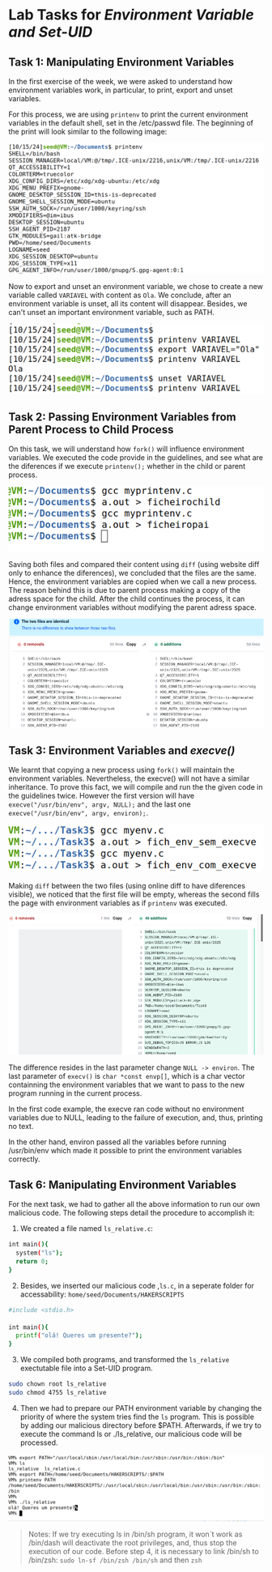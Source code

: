 # Lab Tasks for _Environment Variable and Set-UID_
## Task 1: Manipulating Environment Variables
In the first exercise of the week, we were asked to understand how environment variables work, in particular, to print, export and unset variables. 

For this process, we are using `printenv` to print the current environment variables in the default shell, set in the /etc/passwd file. The beginning of the print will look similar to the following image:

![image of printenv](images/LOGBOOK4/task1-image-printenv.png)

Now to export and unset an environment variable, we chose to create a new variable called `VARIAVEL` with content as `Ola`. We conclude, after an environment variable is unset, all its content will disappear. Besides, we can't unset an important environment variable, such as PATH. 

![image of export](images/LOGBOOK4/task1-image.png)

## Task 2: Passing Environment Variables from Parent Process to Child Process
On this task, we will understand how `fork()` will influence environment variables. We executed the code provide in the guidelines, and see what are the diferences if we execute `printenv();` whether in the child or parent process.

![image_of_converting_to_file](images/LOGBOOK4/task2_-image.png)

Saving both files and compared their content using `diff` (using website diff only to enhance the diferences), we concluded that the files are the same. Hence, the environment variables are copied when we call a new process. The reason behind this is due to parent process making a copy of the adress space for the child. After the child continues the process, it can change environment variables without modifying the parent adress space.

![image_of_dif_between_files](images/LOGBOOK4/task2-image2.png)

## Task 3: Environment Variables and _execve()_
We learnt that copying a new process using `fork()` will maintain the environment variables. Nevertheless, the execve() will not have a similar inheritance. To prove this fact, we will compile and run the the given code in the guidelines twice. However the first version will have `execve("/usr/bin/env", argv, NULL);` and the last one `execve("/usr/bin/env", argv, environ);`.

![image_of_compiling_programs](images/LOGBOOK4/task3_image.png)

Making `diff` between the two files (using online diff to have diferences visible), we noticed that the first file will be empty, whereas the second fills the page with environment variables as if `printenv` was executed.

![image_of_task3_2](images/LOGBOOK4/task3_image2.png)

The difference resides in the last parameter change `NULL -> environ`. The last parameter of `execv()` is `char *const envp[]`, which is a char vector containning the environment variables that we want to pass to the new program running in the current process.

In the first code example, the execve ran code without no environment variables due to NULL, leading to the failure of execution, and, thus, printing no text.

In the other hand, environ passed all the variables before running /usr/bin/env which made it possible to print the environment variables correctly.

## Task 6: Manipulating Environment Variables
For the next task, we had to gather all the above information to run our own malicious code. The following steps detail the procedure to accomplish it:

1. We created a file named `ls_relative.c`:

```sh
int main(){
  system("ls");
  return 0;
}
```
2. Besides, we inserted our malicious code ,`ls.c`, in a seperate folder for accessability: `home/seed/Documents/HAKERSCRIPTS`
```sh
#include <stdio.h>

int main(){
  printf("olá! Queres um presente?");
}
```

3. We compiled both programs, and transformed the `ls_relative` exectutable file into a Set-UID program.
```sh
sudo chown root ls_relative
sudo chmod 4755 ls_relative
```

4. Then we had to prepare our PATH environment variable by changing the priority of where the system tries find the `ls` program. This is possible by adding our malicious directory before $PATH. Afterwards, if we try to execute the command ls or ./ls_relative, our malicious code will be processed.

![](images/LOGBOOK4/hackerscript.png)

> Notes: If we try executing ls in /bin/sh program, it won´t work as /bin/dash will deactivate the root privileges, and, thus stop the execution of our code. Before step 4, it is necessary to link /bin/sh to /bin/zsh: `sudo ln-sf /bin/zsh /bin/sh` and then `zsh`







